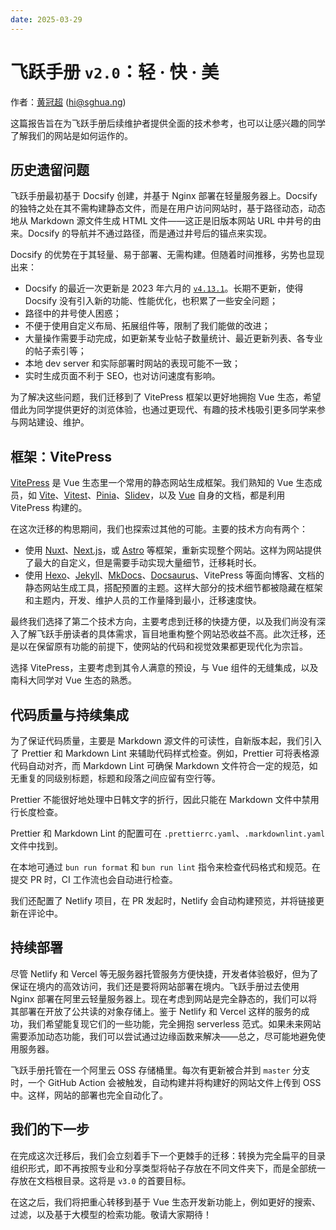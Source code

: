 ```yaml
---
date: 2025-03-29
---
```


# 飞跃手册 `v2.0`：轻 · 快 · 美

作者：[黄冠超](https://sghua.ng) (<hi@sghua.ng>)

这篇报告旨在为飞跃手册后续维护者提供全面的技术参考，也可以让感兴趣的同学了解我们的网站是如何运作的。

## 历史遗留问题

飞跃手册最初基于 Docsify 创建，并基于 Nginx 部署在轻量服务器上。Docsify 的独特之处在其不需构建静态文件，而是在用户访问网站时，基于路径动态，动态地从 Markdown 源文件生成 HTML 文件——这正是旧版本网站 URL 中井号的由来。Docsify 的导航并不通过路径，而是通过井号后的锚点来实现。

Docsify 的优势在于其轻量、易于部署、无需构建。但随着时间推移，劣势也显现出来：

- Docsify 的最近一次更新是 2023 年六月的
  [`v4.13.1`](https://github.com/docsifyjs/docsify/releases/tag/v4.13.1)。长期不更新，使得 Docsify 没有引入新的功能、性能优化，也积累了一些安全问题；
- 路径中的井号使人困惑；
- 不便于使用自定义布局、拓展组件等，限制了我们能做的改进；
- 大量操作需要手动完成，如更新某专业帖子数量统计、最近更新列表、各专业的帖子索引等；
- 本地 dev server 和实际部署时网站的表现可能不一致；
- 实时生成页面不利于 SEO，也对访问速度有影响。

为了解决这些问题，我们迁移到了 VitePress 框架以更好地拥抱 Vue 生态，希望借此为同学提供更好的浏览体验，也通过更现代、有趣的技术栈吸引更多同学来参与网站建设、维护。

## 框架：VitePress

[VitePress](https://vitepress.dev) 是 Vue 生态里一个常用的静态网站生成框架。我们熟知的 Vue 生态成员，如 [Vite](https://vite.dev)、[Vitest](https://vitest.dev)、[Pinia](https://pinia.vuejs.org)、[Slidev](https://sli.dev)，以及 [Vue](https://vuejs.org) 自身的文档，都是利用 VitePress 构建的。

在这次迁移的构思期间，我们也探索过其他的可能。主要的技术方向有两个：

<!-- cSpell:words Nuxt Docsaurus -->

- 使用 [Nuxt](https://nuxt.com)、[Next.js](https://nextjs.org)，或 [Astro](https://astro.build) 等框架，重新实现整个网站。这样为网站提供了最大的自定义，但是需要手动实现大量细节，迁移耗时长。
- 使用 [Hexo](https://hexo.io)、[Jekyll](https://jekyllrb.com)、[MkDocs](https://mkdocs.org)、[Docsaurus](https://docusaurus.io)、VitePress 等面向博客、文档的静态网站生成工具，搭配预置的主题。这样大部分的技术细节都被隐藏在框架和主题内，开发、维护人员的工作量降到最小，迁移速度快。

最终我们选择了第二个技术方向，主要考虑到迁移的快捷方便，以及我们尚没有深入了解飞跃手册读者的具体需求，盲目地重构整个网站恐收益不高。此次迁移，还是以在保留原有功能的前提下，使网站的代码和视觉效果都更现代化为宗旨。

选择 VitePress，主要考虑到其令人满意的预设，与 Vue 组件的无缝集成，以及南科大同学对 Vue 生态的熟悉。

## 代码质量与持续集成

为了保证代码质量，主要是 Markdown 源文件的可读性，自新版本起，我们引入了 Prettier 和 Markdown Lint 来辅助代码样式检查。例如，Prettier 可将表格源代码自动对齐，而 Markdown Lint 可确保 Markdown 文件符合一定的规范，如无重复的同级别标题，标题和段落之间应留有空行等。

Prettier 不能很好地处理中日韩文字的折行，因此只能在 Markdown 文件中禁用行长度检查。

Prettier 和 Markdown Lint 的配置可在 `.prettierrc.yaml`、`.markdownlint.yaml` 文件中找到。

在本地可通过 `bun run format` 和 `bun run lint` 指令来检查代码格式和规范。在提交 PR 时，CI 工作流也会自动进行检查。

我们还配置了 Netlify 项目，在 PR 发起时，Netlify 会自动构建预览，并将链接更新在评论中。

## 持续部署

尽管 Netlify 和 Vercel 等无服务器托管服务方便快捷，开发者体验极好，但为了保证在境内的高效访问，我们还是要将网站部署在境内。飞跃手册过去使用 Nginx 部署在阿里云轻量服务器上。现在考虑到网站是完全静态的，我们可以将其部署在开放了公共读的对象存储上。鉴于 Netlify 和 Vercel 这样的服务的成功，我们希望能复现它们的一些功能，完全拥抱 serverless 范式。如果未来网站需要添加动态功能，我们可以尝试通过边缘函数来解决——总之，尽可能地避免使用服务器。

飞跃手册托管在一个阿里云 OSS 存储桶里。每次有更新被合并到 `master` 分支时，一个 GitHub Action 会被触发，自动构建并将构建好的网站文件上传到 OSS 中。这样，网站的部署也完全自动化了。

## 我们的下一步

在完成这次迁移后，我们会立刻着手下一个更棘手的迁移：转换为完全扁平的目录组织形式，即不再按照专业和分享类型将帖子存放在不同文件夹下，而是全部统一存放在文档根目录。这将是 `v3.0` 的首要目标。

在这之后，我们将把重心转移到基于 Vue 生态开发新功能上，例如更好的搜索、过滤，以及基于大模型的检索功能。敬请大家期待！
